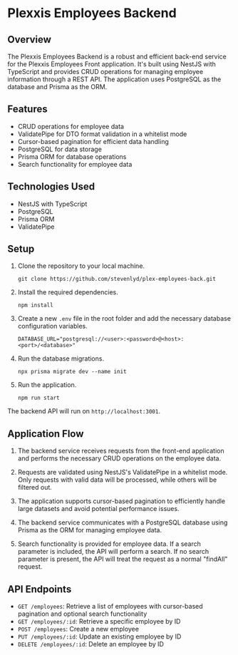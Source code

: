 # Plexxis Employees Backend

## Overview

The Plexxis Employees Backend is a robust and efficient back-end service for the Plexxis Employees Front application. It's built using NestJS with TypeScript and provides CRUD operations for managing employee information through a REST API. The application uses PostgreSQL as the database and Prisma as the ORM.

## Features

-   CRUD operations for employee data
-   ValidatePipe for DTO format validation in a whitelist mode
-   Cursor-based pagination for efficient data handling
-   PostgreSQL for data storage
-   Prisma ORM for database operations
-   Search functionality for employee data

## Technologies Used

-   NestJS with TypeScript
-   PostgreSQL
-   Prisma ORM
-   ValidatePipe

## Setup

1.  Clone the repository to your local machine.
    
    ```
    git clone https://github.com/stevenlyd/plex-employees-back.git
    ``` 
    
2.  Install the required dependencies.
    ```
    npm install
    ``` 
    
3.  Create a new `.env` file in the root folder and add the necessary database configuration variables.
    ```
    DATABASE_URL="postgresql://<user>:<password>@<host>:<port>/<database>"
    ``` 
5.  Run the database migrations.
    ```
    npx prisma migrate dev --name init
    ``` 
6.  Run the application.
    ```
    npm run start
    ``` 

The backend API will run on `http://localhost:3001`.

## Application Flow

1.  The backend service receives requests from the front-end application and performs the necessary CRUD operations on the employee data.
    
2.  Requests are validated using NestJS's ValidatePipe in a whitelist mode. Only requests with valid data will be processed, while others will be filtered out.
    
3.  The application supports cursor-based pagination to efficiently handle large datasets and avoid potential performance issues.
    
4.  The backend service communicates with a PostgreSQL database using Prisma as the ORM for managing employee data.
    
5.  Search functionality is provided for employee data. If a search parameter is included, the API will perform a search. If no search parameter is present, the API will treat the request as a normal "findAll" request.
    

## API Endpoints

-   `GET /employees`: Retrieve a list of employees with cursor-based pagination and optional search functionality
-   `GET /employees/:id`: Retrieve a specific employee by ID
-   `POST /employees`: Create a new employee
-   `PUT /employees/:id`: Update an existing employee by ID
-   `DELETE /employees/:id`: Delete an employee by ID
